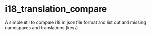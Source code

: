# i18_translation_compare
A simple util to compare i18 in json file format and list out and missing namespaces and translations (keys)
